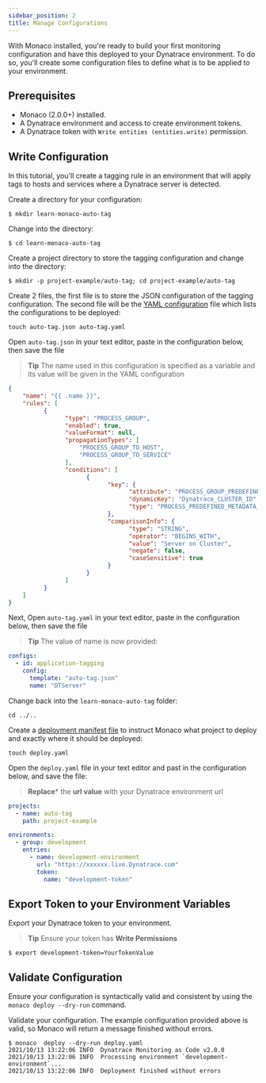 ```yaml
---
sidebar_position: 2
title: Manage Configurations
---
```


With Monaco installed, you're ready to build your first monitoring configuration and have this deployed to your Dynatrace environment. To do so, you'll create some configuration files to define what is to be applied to your environment.
<p> </p>

## Prerequisites

<ul>
  <li>Monaco (2.0.0+) installed.</li>
  <li>A Dynatrace environment and access to create environment tokens.</li>
  <li>A Dynatrace token with <code>Write entities (entities.write)</code> permission. </li>
</ul>

<p> </p>

## Write Configuration

In this tutorial, you'll create a tagging rule in an environment that will apply tags to hosts and services where a Dynatrace server is detected.

Create a directory for your configuration:

```shell
$ mkdir learn-monaco-auto-tag
```

Change into the directory:
```shell
$ cd learn-monaco-auto-tag
```

Create a project directory to store the tagging configuration and change into the directory:
```shell
$ mkdir -p project-example/auto-tag; cd project-example/auto-tag
```

Create 2 files, the first file is to store the JSON configuration of the tagging configuration. The second file will be the [YAML configuration](../../configuration/yaml_configuration.md) file which lists the configurations to be deployed:
```shell
touch auto-tag.json auto-tag.yaml
```
<p></p>

Open `auto-tag.json` in your text editor, paste in the configuration below, then save the file


>**Tip** The name used in this configuration is specified as a variable and its value will be given in the YAML configuration

```json
{
    "name": "{{ .name }}",
    "rules": [
          {
                "type": "PROCESS_GROUP",
                "enabled": true,
                "valueFormat": null,
                "propagationTypes": [
                    "PROCESS_GROUP_TO_HOST",
                    "PROCESS_GROUP_TO_SERVICE"
                ],
                "conditions": [
                      {
                            "key": {
                                  "attribute": "PROCESS_GROUP_PREDEFINED_METADATA",
                                  "dynamicKey": "Dynatrace_CLUSTER_ID",
                                  "type": "PROCESS_PREDEFINED_METADATA_KEY"
                            },
                            "comparisonInfo": {
                                  "type": "STRING",
                                  "operator": "BEGINS_WITH",
                                  "value": "Server on Cluster",
                                  "negate": false,
                                  "caseSensitive": true
                            }
                      }
                ]
          }
    ]
}
```

Next, Open `auto-tag.yaml` in your text editor, paste in the configuration below, then save the file

>**Tip** The value of name is now provided:

```yaml
configs:
  - id: application-tagging
    config:
      template: "auto-tag.json"
      name: "DTServer"
```

<p></p>

Change back into the `learn-monaco-auto-tag` folder:
```shell
cd ../..
```

Create a [deployment manifest file](../../configuration/configuration.md#deployment-manifest) to instruct Monaco what project to deploy and exactly where it should be deployed:
```shell
touch deploy.yaml
```

Open the `deploy.yaml` file in your text editor and past in the configuration below, and save the file:

<p></p>

> **Replace*** the **url value** with your Dynatrace environment url

```yaml
projects:
  - name: auto-tag
    path: project-example

environments:
  - group: development
    entries:
      - name: development-environment
        url: "https://xxxxxx.live.Dynatrace.com"
        token:
          name: "development-token"
```
<p></p>

## Export Token to your Environment Variables

Export your Dynatrace token to your environment.

> **Tip** Ensure your token has **Write Permissions**

```shell
$ export development-token=YourTokenValue
```

## Validate Configuration

Ensure your configuration is syntactically valid and consistent by using the `monaco deploy --dry-run` command.

Validate your configuration. The example configuration provided above is valid, so Monaco will return a message finished without errors.

```shell
$ monaco  deploy --dry-run deploy.yaml
2021/10/13 13:22:06 INFO  Dynatrace Monitoring as Code v2.0.0
2021/10/13 13:22:06 INFO  Processing environment `development-environment`...
2021/10/13 13:22:06 INFO  Deployment finished without errors

```
